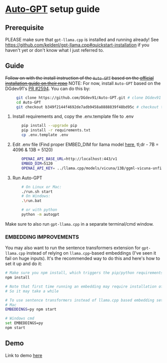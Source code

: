 # [Auto-GPT](https://github.com/Significant-Gravitas/Auto-GPT#-installation) setup guide

## Prerequisite
PLEASE make sure that `gpt-llama.cpp` is installed and running already! See https://github.com/keldenl/gpt-llama.cpp#quickstart-installation if you haven't yet or don't know what I just referred to.

## Guide
~~Follow on with the install instruction of the `Auto-GPT` based on the [official installation guide on their repo](https://github.com/Significant-Gravitas/Auto-GPT#-installation)~~
NOTE: For now, install `Auto-GPT` based on the DGdev91's [PR #2594](https://github.com/Significant-Gravitas/Auto-GPT/pull/2594). You can do this by:

``` bash
     git clone https://github.com/DGdev91/Auto-GPT.git # clone DGdev91's fork
     cd Auto-GPT
     git checkout b349f2144f4692de7adb9458a8888839f48bd95c # checkout the PR change
```

1. Install requirements and, copy the .env.template file to .env
    ``` bash
        pip install --upgrade pip
        pip install -r requirements.txt
        cp .env.template .env
    ```
2. Edit .env file (Find proper EMBED_DIM for llama model [here](https://huggingface.co/shalomma/llama-7b-embeddings#quantitative-analysis), tl;dr - 7B = 4096 & 13B = 5120)
    ``` bash
        OPENAI_API_BASE_URL=http://localhost:443/v1
        EMBED_DIM=5120
        OPENAI_API_KEY= ../llama.cpp/models/vicuna/13B/ggml-vicuna-unfiltered-13b-4bit.bin
    ```

3. Run Auto-GPT
    ```bash
        # On Linux or Mac:
        ./run.sh start
        # On Windows:
        .\run.bat

        # or with python
        python -m autogpt
    ```

Make sure to also run `gpt-llama.cpp` in a separate terminal/cmd window. 

### EMBEDDING IMPROVEMENTS
You may also want to run the sentence transformers extension for `gpt-llama.cpp` instead of relying on `llama.cpp`-based embeddings (I've seen it fail on huge inputs). It's the recommended way to do this and here's how to set it up and do it:

```bash
# Make sure you npm install, which triggers the pip/python requirements.txt installation
npm install 

# Note that first time running an embedding may require installation of the sentence transformer. 
# So it may take a while

# To use sentence transformers instead of llama.cpp based embedding set EMBEDDINGS env var to "py"
# Mac
EMBEDDINGS=py npm start

# Windows cmd
set EMBEDDINGS=py
npm start
```

## Demo

Link to demo [here](https://github.com/keldenl/gpt-llama.cpp/blob/master/docs/demos.md#Auto-GPT)
